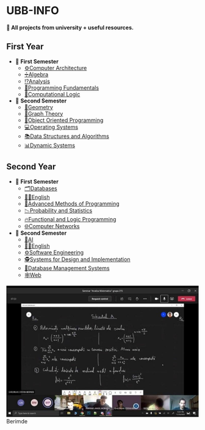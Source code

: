 # UBB-INFO
**🎰 All projects from university + useful resources.**
## First Year
* 📂 **First Semester**
  * [⚙️Computer Architecture](https://github.com/TudorMurariu/UBB-INFO/tree/main/an1/Semestrul1/ASC)
  * [➗Algebra](https://github.com/TudorMurariu/UBB-INFO/tree/main/an1/Semestrul1/Algebra)
  * [⁉️Analysis](https://github.com/TudorMurariu/UBB-INFO/tree/main/an1/Semestrul1/Analiza)
  * [🔰Programming Fundamentals](https://github.com/TudorMurariu/UBB-INFO/tree/main/an1/Semestrul1/Fundamentele%20Programarii)
  * [🗿Computational Logic](https://github.com/TudorMurariu/UBB-INFO/tree/main/an1/Semestrul1/Logica%20Computationala)
* 📂 **Second Semester**
  * [📐Geometry](https://github.com/TudorMurariu/UBB-INFO/tree/main/an1/Semestrul2/Geometrie)
  * [🍇Graph Theory](https://github.com/TudorMurariu/UBB-INFO/tree/main/an1/Semestrul2/Graph-Theory)
  * [🌅Object Oriented Programming](https://github.com/TudorMurariu/UBB-INFO/tree/main/an1/Semestrul2/OOP)
  * [💻Operating Systems](https://github.com/TudorMurariu/UBB-INFO/tree/main/an1/Semestrul2/Operating-Systems)
  * [📚Data Structures and Algorithms](https://github.com/TudorMurariu/UBB-INFO/tree/main/an1/Semestrul2/SDA)
  * [📊Dynamic Systems](https://github.com/TudorMurariu/UBB-INFO/tree/main/an1/Semestrul2/Sisteme%20Dinamice)
## Second Year
* 📂 **First Semester**
   * [🗂️Databases](https://github.com/TudorMurariu/UBB-INFO/tree/main/an2/Semestrul1)
   * [💂‍♂️English](https://github.com/TudorMurariu/UBB-INFO/tree/main/an2/Semestrul1/Engleza)
   * [🎨Advanced Methods of Programming](https://github.com/TudorMurariu/UBB-INFO/tree/main/an2/Semestrul1/Metode%20Avansate%20de%20Programare)
   * [📉Probability and Statistics](https://github.com/TudorMurariu/UBB-INFO/tree/main/an2/Semestrul1/Probabilitati%20si%20statistica)
   * [🔥Functional and Logic Programming](https://github.com/TudorMurariu/UBB-INFO/tree/main/an2/Semestrul1/Programare%20logica%20si%20functionala)
   * [🌐Computer Networks](https://github.com/TudorMurariu/UBB-INFO/tree/main/an2/Semestrul1/Retele)
* 📂 **Second Semester**
   * [🤖AI](https://github.com/TudorMurariu/UBB-INFO/tree/main/an2/Semestrul2/AI)
   * [💂‍♂️English](https://github.com/TudorMurariu/UBB-INFO/tree/main/an2/Semestrul2/Engleza)
   * [⚙️Software Engineering](https://github.com/TudorMurariu/UBB-INFO/tree/main/an2/Semestrul2/Inginerie%20Soft)
   * [🕵️Systems for Design and Implementation](https://github.com/TudorMurariu/UBB-INFO/tree/main/an2/Semestrul2/Medii%20de%20Proiectare%20si%20Programare)
   * [🔩Database Management Systems](https://github.com/TudorMurariu/UBB-INFO/tree/main/an2/Semestrul2/Sisteme%20de%20gestiune%20a%20bazelor%20de%20date)
   * [🕸️Web](https://github.com/TudorMurariu/UBB-INFO/tree/main/an2/Semestrul2/Web)

![Poza cu berimde](https://github.com/TudorMurariu/UBB-INFO/blob/main/an1/Semestrul1/Analiza/Partial/SUbiectPartialA.jpg)<br>
Berimde
